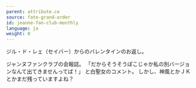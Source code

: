 ```yaml
---
parent: attribute.ce
source: fate-grand-order
id: jeanne-fan-club-monthly
language: ja
weight: 0
---
```


ジル・ド・レェ（セイバー）からのバレンタインのお返し。

ジャンヌファンクラブの会報誌。
「だからそうそうぽこじゃか私の別バージョンなんて出てきませんってば！」
と白聖女のコメント。
しかし、神風とかＪＫとかまだ残っていますよね？
